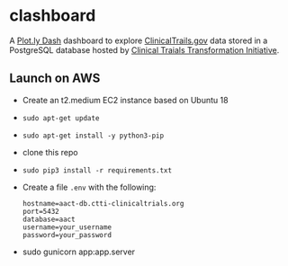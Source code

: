
# clashboard

A [Plot.ly Dash](https://dash.plot.ly/) dashboard  to explore [ClinicalTrails.gov](https://clinicaltrials.gov/) data 
stored in a PostgreSQL database hosted by 
[Clinical Traials Transformation Initiative](https://aact.ctti-clinicaltrials.org/).


## Launch on AWS

* Create an t2.medium EC2 instance based on Ubuntu 18
* `sudo apt-get update`
* `sudo apt-get install -y python3-pip`
* clone this repo
* `sudo pip3 install -r requirements.txt`
* Create a file `.env` with the following:

  ```
  hostname=aact-db.ctti-clinicaltrials.org
  port=5432
  database=aact
  username=your_username
  password=your_password

  ```
* sudo gunicorn app:app.server

